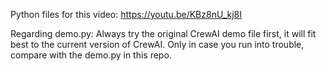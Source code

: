 Python files for this video: https://youtu.be/KBz8nU_kj8I

Regarding demo.py: Always try the original CrewAI demo file first, it will fit best to the current version of CrewAI. Only in case you run into trouble, compare with the demo.py in this repo.
